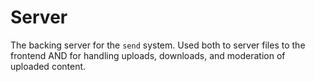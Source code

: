 # Server

The backing server for the `send` system. Used both to server files to the frontend AND for handling
uploads, downloads, and moderation of uploaded content.

